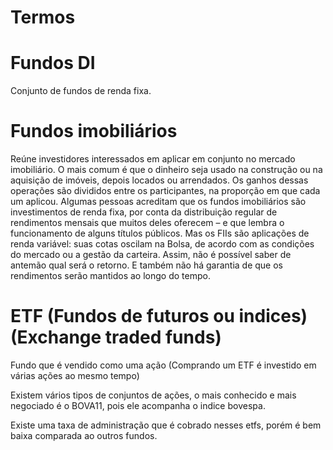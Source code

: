 # Termos

# Fundos DI 
Conjunto de fundos de renda fixa.

# Fundos imobiliários
Reúne investidores interessados em aplicar em conjunto no mercado imobiliário. O mais comum é que o dinheiro seja usado na construção ou na aquisição de imóveis, depois locados ou arrendados. Os ganhos dessas operações são divididos entre os participantes, na proporção em que cada um aplicou. Algumas pessoas acreditam que os fundos imobiliários são investimentos de renda fixa, por conta da distribuição regular de rendimentos mensais que muitos deles oferecem – e que lembra o funcionamento de alguns títulos públicos. Mas os FIIs são aplicações de renda variável: suas cotas oscilam na Bolsa, de acordo com as condições do mercado ou a gestão da carteira. Assim, não é possível saber de antemão qual será o retorno. E também não há garantia de que os rendimentos serão mantidos ao longo do tempo.


# ETF (Fundos de futuros ou indices) (Exchange traded funds)
Fundo que é vendido como uma ação (Comprando um ETF é investido em várias ações ao mesmo tempo)

Existem vários tipos de conjuntos de ações, o mais conhecido e mais negociado é o BOVA11, pois ele acompanha o indice bovespa.

Existe uma taxa de administração que é cobrado nesses etfs, porém é bem baixa comparada ao outros fundos.
